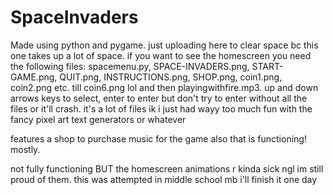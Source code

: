 # SpaceInvaders
Made using python and pygame. just uploading here to clear space bc this one takes up a lot of space. if you want to see the homescreen you need the following files: spacemenu.py, SPACE-INVADERS.png, START-GAME.png, QUIT.png, INSTRUCTIONS.png, SHOP.png, coin1.png, coin2.png etc. till coin6.png lol and then playingwithfire.mp3. up and down arrows keys to select, enter to enter but don't try to enter without all the files or it'll crash. it's a lot of files ik i just had wayy too much fun with the fancy pixel art text generators or whatever 

features a shop to purchase music for the game also that is functioning! mostly. 

not fully functioning BUT the homescreen animations r kinda sick ngl im still proud of them. this was attempted in middle school mb i'll finish it one day
